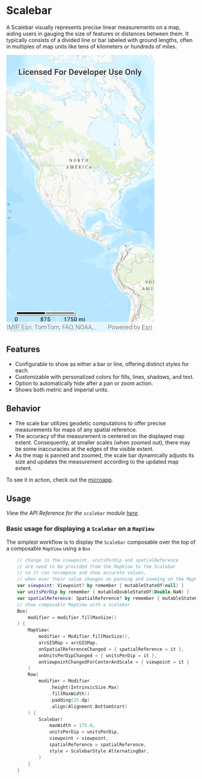 # Scalebar
A Scalebar visually represents precise linear measurements on a map, aiding users in gauging the size of features or distances between them. It typically consists of a divided line or bar labeled with ground lengths, often in multiples of map units like tens of kilometers or hundreds of miles.

![Screenshot](screenshot.png)

## Features

- Configurable to show as either a bar or line, offering distinct styles for each.
- Customizable with personalized colors for fills, lines, shadows, and text.
- Option to automatically hide after a pan or zoom action.
- Shows both metric and imperial units.

## Behavior

- The scale bar utilizes geodetic computations to offer precise measurements for maps of any spatial reference. 
- The accuracy of the measurement is centered on the displayed map extent. Consequently, at smaller scales (when zoomed out), there may be some inaccuracies at the edges of the visible extent. 
- As the map is panned and zoomed, the scale bar dynamically adjusts its size and updates the measurement according to the updated map extent.

To see it in action, check out the [microapp](../../microapps/ScalebarApp).

## Usage

*View the API Reference for the `scalebar` module [here](https://developers.arcgis.com/kotlin/toolkit-api-reference/arcgis-maps-kotlin-toolkit/com.arcgismaps.toolkit.scalebar/index.html).*

### Basic usage for displaying a `Scalebar` on a `MapView`

The simplest workflow is to display the `Scalebar` composable over the top of a composable `MapView` using a `Box` 

```kotlin
    // change in the viewpoint, unitsPerDip and spatialReference
    // are need to be provided from the MapView to the Scalebar
    // so it can recompose and show accurate values,
    // when ever their value changes on panning and zooming on the MapView
    var viewpoint: Viewpoint? by remember { mutableStateOf(null) }
    var unitsPerDip by remember { mutableDoubleStateOf(Double.NaN) }
    var spatialReference: SpatialReference? by remember { mutableStateOf(null) }
    // show composable MapView with a Scalebar
    Box(
        modifier = modifier.fillMaxSize()
    ) {
        MapView(
            modifier = Modifier.fillMaxSize(),
            arcGISMap = arcGISMap,
            onSpatialReferenceChanged = { spatialReference = it },
            onUnitsPerDipChanged = { unitsPerDip = it },
            onViewpointChangedForCenterAndScale = { viewpoint = it }
        )
        Row(
            modifier = Modifier
                .height(IntrinsicSize.Max)
                .fillMaxWidth()
                .padding(25.dp)
                .align(Alignment.BottomStart)
        ) {
            Scalebar(
                maxWidth = 175.0,
                unitsPerDip = unitsPerDip,
                viewpoint = viewpoint,
                spatialReference = spatialReference,
                style = ScalebarStyle.AlternatingBar,
            )
        }
    }
```
